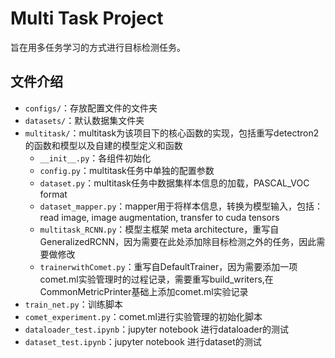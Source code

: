 # Multi Task Project
旨在用多任务学习的方式进行目标检测任务。

## 文件介绍

- `configs/`：存放配置文件的文件夹
- `datasets/`：默认数据集文件夹
- `multitask/`：multitask为该项目下的核心函数的实现，包括重写detectron2的函数和模型以及自建的模型定义和函数
    - `__init__.py`：各组件初始化
    - `config.py`：multitask任务中单独的配置参数
    - `dataset.py`：multitask任务中数据集样本信息的加载，PASCAL_VOC format
    - `dataset_mapper.py`：mapper用于将样本信息，转换为模型输入，包括：read image, image augmentation, transfer to cuda tensors
    - `multitask_RCNN.py`：模型主框架 meta architecture，重写自GeneralizedRCNN，因为需要在此处添加除目标检测之外的任务，因此需要做修改
    - `trainerwithComet.py`：重写自DefaultTrainer，因为需要添加一项comet.ml实验管理时的过程记录，需要重写build_writers,在CommonMetricPrinter基础上添加comet.ml实验记录
- `train_net.py`：训练脚本
- `comet_experiment.py`：comet.ml进行实验管理的初始化脚本
- `dataloader_test.ipynb`：jupyter notebook 进行dataloader的测试
- `dataset_test.ipynb`：jupyter notebook 进行dataset的测试
